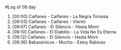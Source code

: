 #Log of 08 day

1. [00:00] Caifanes - Caifanes - La Negra Tomasa
1. [09:03] Caifanes - Caifanes - Viento
1. [09:07] Caifanes - El Silencio - Hasta Morir
1. [09:10] Caifanes - El Diablito - La Vida No Es Eterna
1. [09:12] Caifanes - El Silencio - Hasta Morir
1. [09:36] Babasónicos - Mucho - Estoy Rabioso
